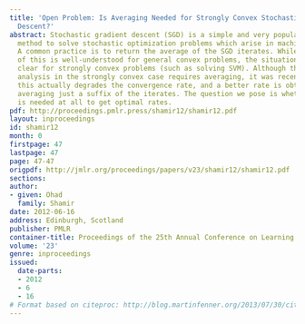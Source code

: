 ```yaml
---
title: 'Open Problem: Is Averaging Needed for Strongly Convex Stochastic Gradient
  Descent?'
abstract: Stochastic gradient descent (SGD) is a simple and very popular iterative
  method to solve stochastic optimization problems which arise in machine learning.
  A common practice is to return the average of the SGD iterates. While the utility
  of this is well-understood for general convex problems, the situation is much less
  clear for strongly convex problems (such as solving SVM). Although the standard
  analysis in the strongly convex case requires averaging, it was recently shown that
  this actually degrades the convergence rate, and a better rate is obtainable by
  averaging just a suffix of the iterates. The question we pose is whether averaging
  is needed at all to get optimal rates.
pdf: http://proceedings.pmlr.press/shamir12/shamir12.pdf
layout: inproceedings
id: shamir12
month: 0
firstpage: 47
lastpage: 47
page: 47-47
origpdf: http://jmlr.org/proceedings/papers/v23/shamir12/shamir12.pdf
sections: 
author:
- given: Ohad
  family: Shamir
date: 2012-06-16
address: Edinburgh, Scotland
publisher: PMLR
container-title: Proceedings of the 25th Annual Conference on Learning Theory
volume: '23'
genre: inproceedings
issued:
  date-parts:
  - 2012
  - 6
  - 16
# Format based on citeproc: http://blog.martinfenner.org/2013/07/30/citeproc-yaml-for-bibliographies/
---
```

